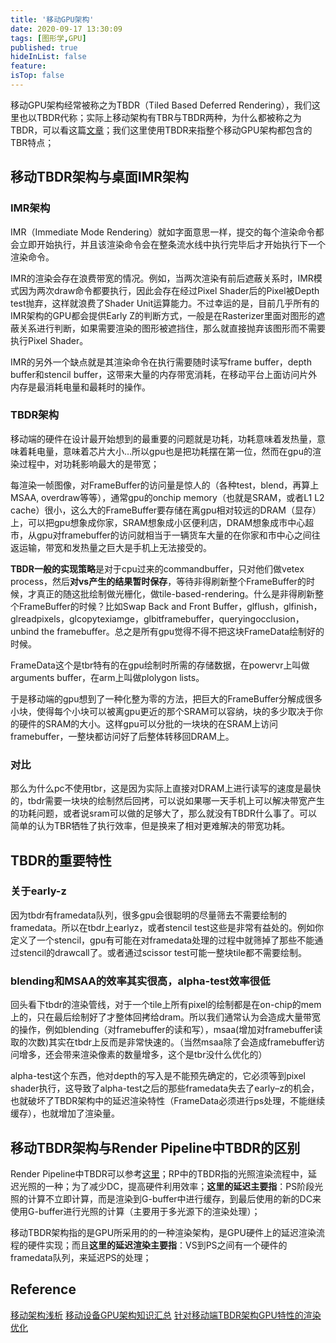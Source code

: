 ```yaml
---
title: '移动GPU架构'
date: 2020-09-17 13:30:09
tags: [图形学,GPU]
published: true
hideInList: false
feature: 
isTop: false
---
```

移动GPU架构经常被称之为TBDR（Tiled Based Deferred Rendering），我们这里也以TBDR代称；实际上移动架构有TBR与TBDR两种，为什么都被称之为TBDR，可以看这篇[文章](https://zhuanlan.zhihu.com/p/112120206)；我们这里使用TBDR来指整个移动GPU架构都包含的TBR特点；

## 移动TBDR架构与桌面IMR架构

### IMR架构
IMR（Immediate Mode Rendering）就如字面意思一样，提交的每个渲染命令都会立即开始执行，并且该渲染命令会在整条流水线中执行完毕后才开始执行下一个渲染命令。

IMR的渲染会存在浪费带宽的情况。例如，当两次渲染有前后遮蔽关系时，IMR模式因为两次draw命令都要执行，因此会存在经过Pixel Shader后的Pixel被Depth test抛弃，这样就浪费了Shader Unit运算能力。不过幸运的是，目前几乎所有的IMR架构的GPU都会提供Early Z的判断方式，一般是在Rasterizer里面对图形的遮蔽关系进行判断，如果需要渲染的图形被遮挡住，那么就直接抛弃该图形而不需要执行Pixel Shader。

IMR的另外一个缺点就是其渲染命令在执行需要随时读写frame buffer，depth buffer和stencil buffer，这带来大量的内存带宽消耗，在移动平台上面访问片外内存是最消耗电量和最耗时的操作。

### TBDR架构

移动端的硬件在设计最开始想到的最重要的问题就是功耗，功耗意味着发热量，意味着耗电量，意味着芯片大小…所以gpu也是把功耗摆在第一位，然而在gpu的渲染过程中，对功耗影响最大的是带宽；

每渲染一帧图像，对FrameBuffer的访问量是惊人的（各种test，blend，再算上MSAA, overdraw等等），通常gpu的onchip memory（也就是SRAM，或者L1 L2 cache）很小，这么大的FrameBuffer要存储在离gpu相对较远的DRAM（显存）上，可以把gpu想象成你家，SRAM想象成小区便利店，DRAM想象成市中心超市，从gpu对framebuffer的访问就相当于一辆货车大量的在你家和市中心之间往返运输，带宽和发热量之巨大是手机上无法接受的。

**TBDR一般的实现策略**是对于cpu过来的commandbuffer，只对他们做vetex process，然后**对vs产生的结果暂时保存**，等待非得刷新整个FrameBuffer的时候，才真正的随这批绘制做光栅化，做tile-based-rendering。什么是非得刷新整个FrameBuffer的时候？比如Swap Back and Front Buffer，glflush，glfinish，glreadpixels，glcopytexiamge，glbitframebuffer，queryingocclusion，unbind the framebuffer。总之是所有gpu觉得不得不把这块FrameData绘制好的时候。

FrameData这个是tbr特有的在gpu绘制时所需的存储数据，在powervr上叫做arguments buffer，在arm上叫做plolygon lists。

于是移动端的gpu想到了一种化整为零的方法，把巨大的FrameBuffer分解成很多小块，使得每个小块可以被离gpu更近的那个SRAM可以容纳，块的多少取决于你的硬件的SRAM的大小。这样gpu可以分批的一块块的在SRAM上访问framebuffer，一整块都访问好了后整体转移回DRAM上。

### 对比

那么为什么pc不使用tbr，这是因为实际上直接对DRAM上进行读写的速度是最快的，tbdr需要一块块的绘制然后回拷，可以说如果哪一天手机上可以解决带宽产生的功耗问题，或者说sram可以做的足够大了，那么就没有TBDR什么事了。可以简单的认为TBR牺牲了执行效率，但是换来了相对更难解决的带宽功耗。

## TBDR的重要特性

### 关于early-z
因为tbdr有framedata队列，很多gpu会很聪明的尽量筛去不需要绘制的framedata。所以在tbdr上earlyz，或者stencil test这些是非常有益处的。例如你定义了一个stencil，gpu有可能在对framedata处理的过程中就筛掉了那些不能通过stencil的drawcall了。或者通过scissor test可能一整块tile都不需要绘制。

### blending和MSAA的效率其实很高，alpha-test效率很低
回头看下tbdr的渲染管线，对于一个tile上所有pixel的绘制都是在on-chip的mem上的，只在最后绘制好了才整体回拷给dram。所以我们通常认为会造成大量带宽的操作，例如blending（对framebuffer的读和写），msaa(增加对framebuffer读取的次数)其实在tbdr上反而是非常快速的。（当然msaa除了会造成framebuffer访问增多，还会带来渲染像素的数量增多，这个是tbr没什么优化的）

alpha-test这个东西，他对depth的写入是不能预先确定的，它必须等到pixel shader执行，这导致了alpha-test之后的那些framedata失去了early–z的机会，也就破坏了TBDR架构中的延迟渲染特性（FrameData必须进行ps处理，不能继续缓存），也就增加了渲染量。

## 移动TBDR架构与Render Pipeline中TBDR的区别

Render Pipeline中TBDR可以参考[这里](xuan-ran-guan-xian)；RP中的TBDR指的光照渲染流程中，延迟光照的一种；为了减少DC，提高硬件利用效率；**这里的延迟主要指**：PS阶段光照的计算不立即计算，而是渲染到G-buffer中进行缓存，到最后使用的新的DC来使用G-buffer进行光照的计算（主要用于多光源下的渲染处理）；

移动TBDR架构指的是GPU所采用的的一种渲染架构，是GPU硬件上的延迟渲染流程的硬件实现；而且**这里的延迟渲染主要指**：VS到PS之间有一个硬件的framedata队列，来延迟PS的处理；

## Reference

[移动架构浅析](https://gameinstitute.qq.com/community/detail/103959)
[移动设备GPU架构知识汇总](https://zhuanlan.zhihu.com/p/112120206)
[针对移动端TBDR架构GPU特性的渲染优化](https://gameinstitute.qq.com/community/detail/123220)